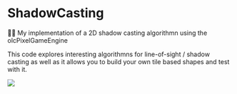 # ShadowCasting
👨‍💻 My implementation of a 2D shadow casting algorithmn using the olcPixelGameEngine

This code explores interesting algorithmns for line-of-sight / shadow casting as well as it allows you to build your own tile based shapes and test with it.

![](./img/shadowcasting.gif)


